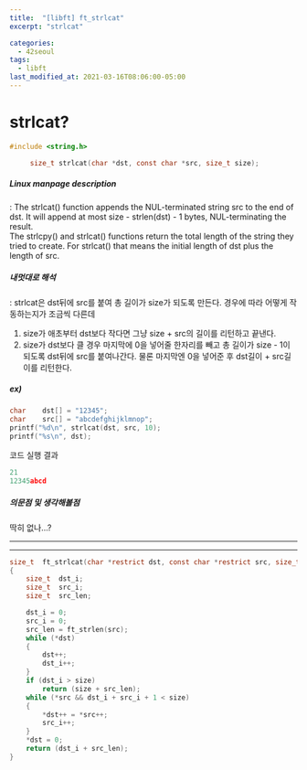 ```yaml
---
title:  "[libft] ft_strlcat"
excerpt: "strlcat"

categories:
  - 42seoul
tags:
  - libft
last_modified_at: 2021-03-16T08:06:00-05:00
---
```


# strlcat?

```c
#include <string.h>

     size_t strlcat(char *dst, const char *src, size_t size);
```

##### Linux manpage description    
:  The strlcat() function appends the NUL-terminated string src to the end of dst. It will append at most size - strlen(dst) - 1 bytes, NUL-terminating the result.    
The strlcpy() and strlcat() functions return the total length of the string they tried to create. For strlcat() that means the initial length of dst plus the length of src.    

##### 내멋대로 해석    
:  strlcat은 dst뒤에 src를 붙여 총 길이가 size가 되도록 만든다. 경우에 따라 어떻게 작동하는지가 조금씩 다른데    
1. size가 애초부터 dst보다 작다면 그냥 size + src의 길이를 리턴하고 끝낸다.    
2. size가 dst보다 클 경우 마지막에 0을 넣어줄 한자리를 빼고 총 길이가 size - 1이 되도록 dst뒤에 src를 붙여나간다. 물론 마지막엔 0을 넣어준 후 dst길이 + src길이를 리턴한다.

##### ex)    
```c
char	dst[] = "12345";
char	src[] = "abcdefghijklmnop";
printf("%d\n", strlcat(dst, src, 10);
printf("%s\n", dst);
```
코드 실행 결과
```c
21
12345abcd
````

##### 의문점 및 생각해볼점    
딱히 없나...?

***


***

```c
size_t	ft_strlcat(char *restrict dst, const char *restrict src, size_t size)
{
	size_t	dst_i;
	size_t	src_i;
	size_t	src_len;

	dst_i = 0;
	src_i = 0;
	src_len = ft_strlen(src);
	while (*dst)
	{
		dst++;
		dst_i++;
	}
	if (dst_i > size)
		return (size + src_len);
	while (*src && dst_i + src_i + 1 < size)
	{
		*dst++ = *src++;
		src_i++;
	}
	*dst = 0;
	return (dst_i + src_len);
}
```

